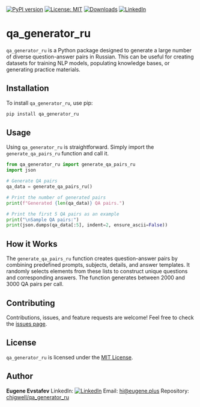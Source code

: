 [![PyPI version](https://badge.fury.io/py/qa_generator_ru.svg)](https://badge.fury.io/py/qa_generator_ru)
[![License: MIT](https://img.shields.io/badge/License-MIT-green.svg)](https://opensource.org/licenses/MIT)
[![Downloads](https://static.pepy.tech/badge/qa_generator_ru)](https://pepy.tech/project/qa_generator_ru)
[![LinkedIn](https://img.shields.io/badge/LinkedIn-blue)](https://www.linkedin.com/in/eugene-evstafev-716669181/)

# qa_generator_ru

`qa_generator_ru` is a Python package designed to generate a large number of diverse question-answer pairs in Russian. This can be useful for creating datasets for training NLP models, populating knowledge bases, or generating practice materials.

## Installation

To install `qa_generator_ru`, use pip:

```bash
pip install qa_generator_ru
```

## Usage

Using `qa_generator_ru` is straightforward. Simply import the `generate_qa_pairs_ru` function and call it.

```python
from qa_generator_ru import generate_qa_pairs_ru
import json

# Generate QA pairs
qa_data = generate_qa_pairs_ru()

# Print the number of generated pairs
print(f"Generated {len(qa_data)} QA pairs.")

# Print the first 5 QA pairs as an example
print("\nSample QA pairs:")
print(json.dumps(qa_data[:5], indent=2, ensure_ascii=False))
```

## How it Works

The `generate_qa_pairs_ru` function creates question-answer pairs by combining predefined prompts, subjects, details, and answer templates. It randomly selects elements from these lists to construct unique questions and corresponding answers. The function generates between 2000 and 3000 QA pairs per call.

## Contributing

Contributions, issues, and feature requests are welcome! Feel free to check the [issues page](https://github.com/chigwell/qa_generator_ru/issues).

## License

`qa_generator_ru` is licensed under the [MIT License](https://choosealicense.com/licenses/mit/).

## Author

**Eugene Evstafev**
LinkedIn: [![LinkedIn](https://img.shields.io/badge/LinkedIn-blue)](https://www.linkedin.com/in/eugene-evstafev-716669181/)
Email: hi@eugene.plus
Repository: [chigwell/qa_generator_ru](https://github.com/chigwell/qa_generator_ru)